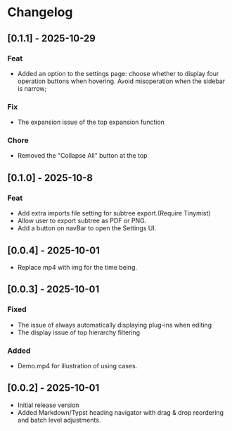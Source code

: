 # Changelog

## [0.1.1] - 2025-10-29

### Feat

- Added an option to the settings page: choose whether to display four operation buttons when hovering. Avoid misoperation when the sidebar is narrow;

### Fix

- The expansion issue of the top expansion function

### Chore

- Removed the "Collapse All" button at the top

## [0.1.0] - 2025-10-8

### Feat

- Add extra imports file setting for subtree export.(Require Tinymist)
- Allow user to export subtree as PDF or PNG.
- Add a button on navBar to open the Settings UI.

## [0.0.4] - 2025-10-01

- Replace mp4 with img for the time being.

## [0.0.3] - 2025-10-01

### Fixed

- The issue of always automatically displaying plug-ins when editing
- The display issue of top hierarchy filtering

### Added

- Demo.mp4 for illustration of using cases.

## [0.0.2] - 2025-10-01

- Initial release version
- Added Markdown/Typst heading navigator with drag & drop reordering and batch level adjustments.
